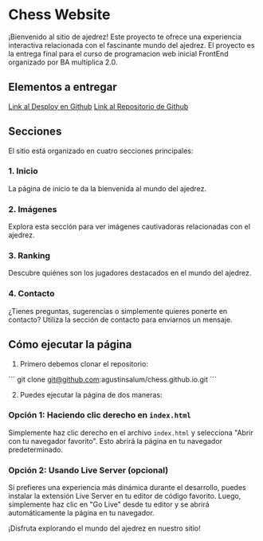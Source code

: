 # Chess Website

¡Bienvenido al sitio de ajedrez! Este proyecto te ofrece una experiencia interactiva relacionada con el fascinante mundo del ajedrez. El proyecto es la entrega final para el curso de programacion web inicial FrontEnd organizado por BA multiplica 2.0.

## Elementos a entregar

[Link al Desploy en Github](https://agustinsalum.github.io/chess.github.io/)
[Link al Repositorio de Github](https://github.com/agustinsalum/chess.github.io)

## Secciones

El sitio está organizado en cuatro secciones principales:

### 1. Inicio
La página de inicio te da la bienvenida al mundo del ajedrez.

### 2. Imágenes
Explora esta sección para ver imágenes cautivadoras relacionadas con el ajedrez.

### 3. Ranking
Descubre quiénes son los jugadores destacados en el mundo del ajedrez.

### 4. Contacto
¿Tienes preguntas, sugerencias o simplemente quieres ponerte en contacto? Utiliza la sección de contacto para enviarnos un mensaje.

## Cómo ejecutar la página

1. Primero debemos clonar el repositorio:

´´´
git clone git@github.com:agustinsalum/chess.github.io.git
´´´

2. Puedes ejecutar la página de dos maneras:

### Opción 1: Haciendo clic derecho en `index.html`
Simplemente haz clic derecho en el archivo `index.html` y selecciona "Abrir con tu navegador favorito". Esto abrirá la página en tu navegador predeterminado.

### Opción 2: Usando Live Server (opcional)
Si prefieres una experiencia más dinámica durante el desarrollo, puedes instalar la extensión Live Server en tu editor de código favorito. Luego, simplemente haz clic en "Go Live" desde tu editor y se abrirá automáticamente la página en tu navegador.

¡Disfruta explorando el mundo del ajedrez en nuestro sitio!

